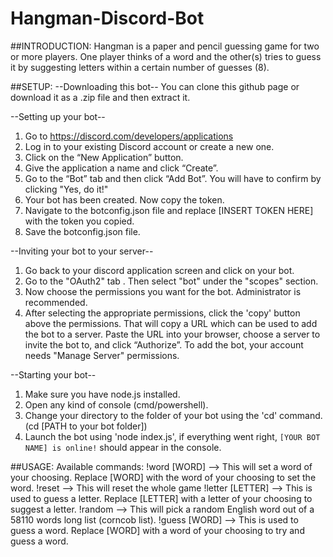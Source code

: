 # Hangman-Discord-Bot

##INTRODUCTION: 
Hangman is a paper and pencil guessing game for two or more players. 
One player thinks of a word and the other(s) tries to guess it by suggesting letters within a certain number of guesses (8).


##SETUP:
--Downloading this bot--
You can clone this github page or download it as a .zip file and then extract it.

--Setting up your bot--
1) Go to https://discord.com/developers/applications
2) Log in to your existing Discord account or create a new one.
3) Click on the “New Application” button.
4) Give the application a name and click “Create”.
5) Go to the “Bot” tab and then click “Add Bot”. You will have to confirm by clicking "Yes, do it!"
6) Your bot has been created. Now copy the token.
7) Navigate to the botconfig.json file and replace [INSERT TOKEN HERE] with the token you copied.
8) Save the botconfig.json file.

--Inviting your bot to your server--
1) Go back to your discord application screen and click on your bot.
2) Go to the "OAuth2" tab . Then select "bot" under the "scopes" section.
3) Now choose the permissions you want for the bot. Administrator is recommended.
4) After selecting the appropriate permissions, click the 'copy' button above the permissions. 
That will copy a URL which can be used to add the bot to a server.
Paste the URL into your browser, choose a server to invite the bot to, and click “Authorize”.
To add the bot, your account needs "Manage Server" permissions.

--Starting your bot--
1) Make sure you have node.js installed.
2) Open any kind of console (cmd/powershell).
3) Change your directory to the folder of your bot using the 'cd' command. (cd [PATH to your bot folder])
4) Launch the bot using 'node index.js', if everything went right, `[YOUR BOT NAME] is online!` should appear in the console.


##USAGE:
Available commands:
!word [WORD] --> This will set a word of your choosing. Replace [WORD] with the word of your choosing to set the word. 
!reset --> This will reset the whole game
!letter [LETTER] --> This is used to guess a letter. Replace [LETTER] with a letter of your choosing to suggest a letter.
!random --> This will pick a random English word out of a 58110 words long list (corncob list).
!guess [WORD] --> This is used to guess a word. Replace [WORD] with a word of your choosing to try and guess a word.
